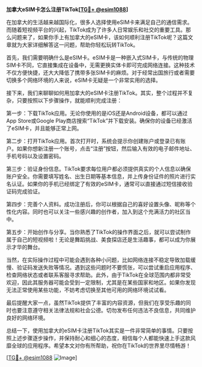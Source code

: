 **加拿大eSIM卡怎么注册TikTok[[TG💪+ @esim1088](https://t.me/s/esim1088)]**

在加拿大的生活越来越国际化，很多人选择使用eSIM卡来满足自己的通信需求。而随着短视频平台的兴起，TikTok成为了许多人日常娱乐和社交的重要工具。那么问题来了，如果你手上有加拿大的eSIM卡，该如何顺利注册TikTok呢？这篇文章就为大家详细解答这一问题，帮助你轻松玩转TikTok。

首先，我们需要明确什么是eSIM卡。eSIM卡是一种嵌入式SIM卡，与传统的物理SIM卡不同，它直接集成在设备中，无需更换实体卡即可完成网络连接。这种技术不仅方便快捷，还大大降低了携带多张SIM卡的麻烦。对于经常出国旅行或者需要切换多个网络环境的人来说，eSIM卡无疑是一个非常实用的选择。

接下来，我们来聊聊如何用加拿大的eSIM卡注册TikTok。其实，整个过程并不复杂，只要按照以下步骤操作，就能顺利完成注册：

第一步：下载TikTok应用。无论你使用的是iOS还是Android设备，都可以通过App Store或Google Play商店搜索“TikTok”并下载安装。确保你的设备已经激活了eSIM卡，并且能够正常上网。

第二步：打开TikTok应用。首次打开时，系统会提示你创建账户或登录已有账户。如果你想新注册一个账号，点击“注册”按钮，然后输入有效的电子邮件地址、手机号码以及设置密码。

第三步：验证身份信息。TikTok要求每位用户都必须提供真实的个人信息以确保账户安全。你需要填写姓名、出生日期等基本信息，并上传身份证件的照片进行实名认证。如果你的手机已经绑定了有效的eSIM卡，通常可以直接通过短信接收验证码完成验证。

第四步：完善个人资料。成功注册后，你可以根据自己的喜好设置头像、昵称等个性化内容。同时也可以关注一些感兴趣的创作者，加入到这个充满活力的社区当中。

第五步：开始创作与分享。当你熟悉了TikTok的操作界面之后，就可以尝试制作属于自己的短视频啦！无论是舞蹈挑战、美食探店还是生活趣事，都可以成为你展示才华的舞台。

当然，在实际操作过程中可能会遇到各种小问题，比如网络连接不稳定导致加载缓慢、验证码发送失败等情况。遇到这些问题时不要慌张，可以尝试重启应用程序、检查网络状态或者联系客服寻求帮助。此外，由于TikTok在全球范围内都非常受欢迎，因此其服务器可能会受到一定限制，尤其是在某些国家和地区。如果你发现无法正常使用某些功能，不妨考虑切换至其他可用的网络环境试试看。

最后提醒大家一点，虽然TikTok提供了丰富的内容资源，但我们在享受乐趣的同时也要注意遵守相关法律法规和社会公德。切勿发布任何违法不良信息，共同维护良好的网络环境。

总结一下，使用加拿大的eSIM卡注册TikTok其实是一件非常简单的事情。只要按照上述步骤逐步操作，并保持耐心和细心的态度，相信每个人都能快速上手这款风靡全球的应用程序。希望本文对你有所帮助，祝你在TikTok的世界里尽情畅游！

[[TG💪+ @esim1088](https://t.me/s/esim1088) ![Image](https://i.postimg.cc/4NQfJmqS/Snipaste-2025-05-13-00-14-12.png)]